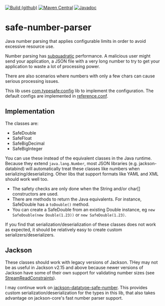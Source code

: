 [![Build (github)](https://github.com/pjfanning/safe-number-parser/actions/workflows/ci.yml/badge.svg)](https://github.com/pjfanning/safe-number-parser/actions/workflows/ci.yml)
[![Maven Central](https://maven-badges.herokuapp.com/maven-central/com.github.pjfanning/safe-number-parser/badge.svg)](https://maven-badges.herokuapp.com/maven-central/com.github.pjfanning/safe-number-parser)
[![Javadoc](https://javadoc.io/badge/com.github.pjfanning/safe-number-parser.svg)](https://javadoc.io/doc/com.github.pjfanning/safe-number-parser)

# safe-number-parser
Java number parsing that applies configurable limits in order to avoid excessive resource use.

Number parsing has [subquadratic](https://en.wiktionary.org/wiki/subquadratic) performance. A malicious user might
send your application, a JSON file with a very long number to try to get your application to waste a lot of processing power.

There are also scenarios where numbers with only a few chars can cause serious processing issues.

This lib uses [com.typesafe:config](https://github.com/lightbend/config) lib to implement the configuration.
The default configs are implemented in [reference.conf](https://github.com/pjfanning/safe-number-parser/blob/main/src/main/resources/reference.conf).

## Implementation

The classes are:
* SafeDouble
* SafeFloat
* SafeBigDecimal
* SafeBigInteger

You can use these instead of the equivalent classes in the Java runtime. Because they extend `java.lang.Number`, most
JSON libraries (e.g. jackson-databind) will automatically treat these classes like numbers when serializing/deserializing.
Other libs that support formats like YAML and XML should work well too.

* The safety checks are only done when the String and/or char[] constructors are used.
* There are methods to return the Java equivalents. For instance, SafeDouble has a `toDouble()` method.
* You can create a SafeDouble from an existing Double instance, eg `new SafeDouble(new Double(1.23))` or `new SafeDouble(1.23)`.

If you find that serialization/deserialization of these classes does not work as expected,
it should be relatively easy to create custom serializers/deserializers.

## Jackson

These classes should work with legacy versions of Jackson. THey may not be as useful in Jackson v2.15 and above
because newer versions of Jackson have some of their own support for validating number sizes
(see [StreamReadConstraints](https://javadoc.io/static/com.fasterxml.jackson.core/jackson-core/2.15.0-rc2/com/fasterxml/jackson/core/StreamReadConstraints.html)).

I may continue work on [jackson-datatype-safe-number](https://github.com/pjfanning/jackson-datatype-safe-number).
This provides custom serialization/deserialization for the types in this lib, that also takes advantage on jackson-core's
fast number parser support.
